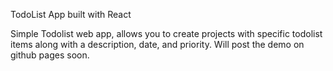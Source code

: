 TodoList App built with React  

Simple Todolist web app, allows you to create projects with specific todolist items along with a description, date, and priority. Will post the demo on github pages soon.

